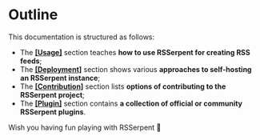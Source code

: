 # Outline

This documentation is structured as follows:

- The [**[Usage]**](usage/index.md) section teaches **how to use RSSerpent for creating RSS feeds**;
- The [**[Deployment]**](deployment/index.md) section shows various **approaches to self-hosting an RSSerpent instance**;
- The [**[Contribution]**](contribution/index.md) section lists **options of contributing to the RSSerpent project**;
- The [**[Plugin]**](plugin/index.md) section contains **a collection of official or community RSSerpent plugins**.

Wish you having fun playing with RSSerpent 🎉

